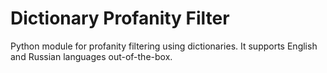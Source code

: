 Dictionary Profanity Filter
==========================

Python module for profanity filtering using dictionaries. 
It supports English and Russian languages out-of-the-box.
 